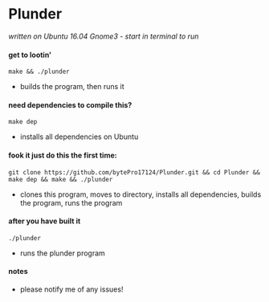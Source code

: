 # Plunder

*written on Ubuntu 16.04 Gnome3 - start in terminal to run*

#### get to lootin'

````make && ./plunder````

* builds the program, then runs it

#### need dependencies to compile this?

````make dep````

* installs all dependencies on Ubuntu

#### fook it just do this the first time:

````git clone https://github.com/bytePro17124/Plunder.git && cd Plunder && make dep && make && ./plunder```` 

* clones this program, moves to directory, installs all dependencies, builds the program, runs the program

#### after you have built it

````./plunder```` 

* runs the plunder program

#### notes

* please notify me of any issues!
